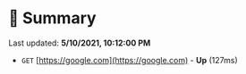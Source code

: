 # 📖 Summary
Last updated: **5/10/2021, 10:12:00 PM**

- `GET` [https://google.com](https://google.com) - **Up** (127ms)
